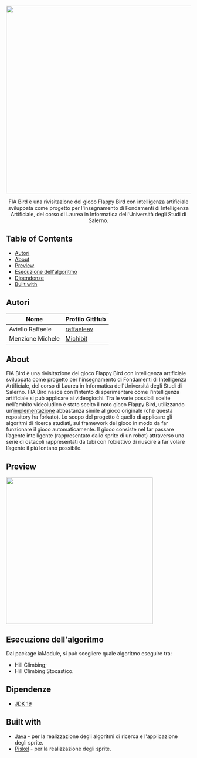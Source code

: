 <p align="center">
  <img src="https://github.com/raffaeleav/fia-bird/assets/114619463/2e8ea9ad-739f-4e58-98cb-70539385edf2" width="512" heigth="120">
</p>

<p align="center">
 FIA Bird è una rivisitazione del gioco Flappy Bird con intelligenza artificiale sviluppata come progetto per l'insegnamento di Fondamenti di Intelligenza Artificiale, del corso di Laurea in Informatica dell'Università degli Studi di Salerno. 
</p>


## Table of Contents
- [Autori](#Autori)
- [About](#About)
- [Preview](#Preview)
- [Esecuzione dell'algoritmo](#Esecuzione-dell'algoritmo)
- [Dipendenze](#Dipendenze)
- [Built with](#Built-with)


## Autori
| Nome | Profilo GitHub |
| ---- | --------- |
| Aviello Raffaele | [raffaeleav](https://github.com/raffaeleav) |
| Menzione Michele | [Michibit](https://github.com/Michibit) |


## About 
  FIA Bird è una rivisitazione del gioco Flappy Bird con intelligenza artificiale sviluppata come progetto per l'insegnamento di Fondamenti di Intelligenza Artificiale, del corso di Laurea in Informatica dell'Università degli Studi di Salerno. 
  FIA Bird nasce con l’intento di sperimentare come l’intelligenza artificiale si può applicare ai videogiochi. Tra le varie possibili scelte nell’ambito videoludico è stato scelto il noto gioco Flappy Bird, utilizzando 
  un’[implementazione](https://github.com/Jaryt/FlappyBirdTutorial) abbastanza simile al gioco originale (che questa repository ha forkato).
  Lo scopo del progetto è quello di applicare gli algoritmi di ricerca studiati, sul framework del gioco in modo da far funzionare il gioco automaticamente.
  Il gioco consiste nel far passare l’agente intelligente (rappresentato dallo sprite di un robot) attraverso una serie di ostacoli rappresentati da tubi con l’obiettivo di riuscire a far volare l’agente il più lontano possibile.


## Preview
<p>
  <img src="https://github.com/raffaeleav/fia-bird/assets/114619463/14afa6ef-8956-4ce0-b435-8c5011dc7c6a" width="400" heigth="400">
</p>


## Esecuzione dell'algoritmo
Dal package iaModule, si può scegliere quale algoritmo eseguire tra:
- Hill Climbing;
- Hill Climbing Stocastico.


## Dipendenze
- [JDK 19](https://www.oracle.com/java/technologies/downloads/#java19 "JDK 19")


## Built with 
- [Java](https://www.oracle.com/java/technologies/downloads/#java19 "JDK 19") - per la realizzazione degli algoritmi di ricerca e l'applicazione degli sprite.
- [Piskel](https://www.piskelapp.com/) - per la realizzazione degli sprite.
